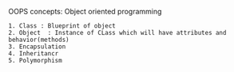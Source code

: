 OOPS concepts: Object oriented programming


    1. Class : Blueprint of object
    2. Object  : Instance of CLass which will have attributes and behavior(methods)
    3. Encapsulation
    4. Inheritancr
    5. Polymorphism


